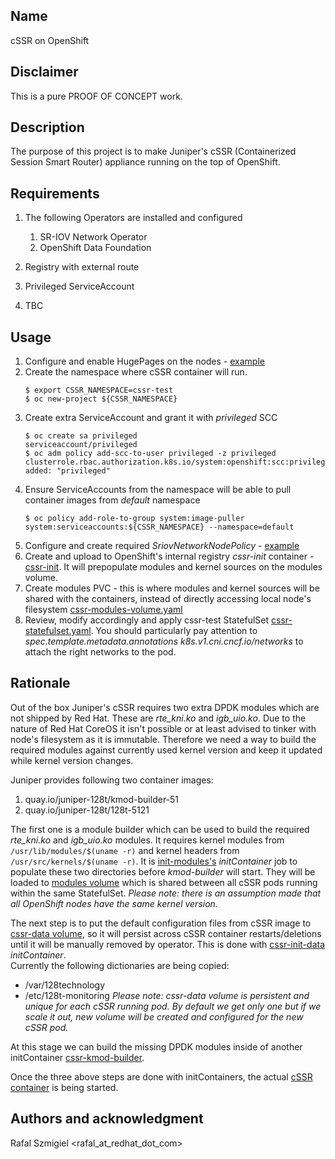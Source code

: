 ## Name
cSSR on OpenShift

## Disclaimer
This is a pure PROOF OF CONCEPT work.

## Description
The purpose of this project is to make Juniper's cSSR (Containerized Session Smart Router) appliance running on the top of OpenShift.

## Requirements
1. The following Operators are installed and configured
    1. SR-IOV Network Operator
    2. OpenShift Data Foundation

2. Registry with external route
3. Privileged ServiceAccount
4. TBC

## Usage
1. Configure and enable HugePages on the nodes - [example](05-master-kernelarg-hugepages.machineconfig.yaml)
2. Create the namespace where cSSR container will run.
   ```
   $ export CSSR_NAMESPACE=cssr-test
   $ oc new-project ${CSSR_NAMESPACE}
   ```
3. Create extra ServiceAccount and grant it with _privileged_ SCC 
   ```
   $ oc create sa privileged
   serviceaccount/privileged
   $ oc adm policy add-scc-to-user privileged -z privileged
   clusterrole.rbac.authorization.k8s.io/system:openshift:scc:privileged added: "privileged"
   ```
4. Ensure ServiceAccounts from the namespace will be able to pull container images from _default_ namespace
   ```
   $ oc policy add-role-to-group system:image-puller system:serviceaccounts:${CSSR_NAMESPACE} --namespace=default
   ```
5. Configure and create required _SriovNetworkNodePolicy_ - [example](sriov-operator)
6. Create and upload to OpenShift's internal registry _cssr-init_ container - [cssr-init](cssr-init). It will prepopulate modules and kernel sources on the modules volume.
7. Create modules PVC - this is where modules and kernel sources will be shared with the containers, instead of directly accessing local node's filesystem [cssr-modules-volume.yaml](cssr-modules-volume.yaml)
8. Review, modify accordingly and apply cssr-test StatefulSet [cssr-statefulset.yaml](cssr-statefulset.yaml). You should particularly pay attention to _spec.template.metadata.annotations k8s.v1.cni.cncf.io/networks_ to attach the right networks to the pod.


## Rationale
Out of the box Juniper's cSSR requires two extra DPDK modules which are not shipped by Red Hat. These are *rte_kni.ko* and *igb_uio.ko*.
Due to the nature of Red Hat CoreOS it isn't possible or at least advised to tinker with node's filesystem as it is immutable.
Therefore we need a way to build the required modules against currently used kernel version and keep it updated while kernel version changes.

Juniper provides following two container images:
1. quay.io/juniper-128t/kmod-builder-51
2. quay.io/juniper-128t/128t-5121


The first one is a module builder which can be used to build the required *rte_kni.ko* and *igb_uio.ko* modules. It requires kernel modules from `/usr/lib/modules/$(uname -r)` and kernel headers from `/usr/src/kernels/$(uname -r)`.
It is [init-modules's](cssr-statefulset.yaml#L26-47) *initContainer* job to populate these two directories before *kmod-builder* will start. They will be loaded to [modules volume](cssr-modules-volume.yaml) which is shared between all cSSR pods running within the same StatefulSet.
*Please note: there is an assumption made that all OpenShift nodes have the same kernel version.*

The next step is to put the default configuration files from cSSR image to [cssr-data volume](cssr-statefulset.yaml#L140-148), so it will persist across cSSR container restarts/deletions until it will be manually removed by operator.
This is done with [cssr-init-data](cssr-statefulset.yaml#L48-61) *initContainer*.  
Currently the following dictionaries are being copied:
- /var/128technology
- /etc/128t-monitoring
*Please note: cssr-data volume is persistent and unique for each cSSR running pod. By default we get only one but if we scale it out, new volume will be created and configured for the new cSSR pod.*
  
At this stage we can build the missing DPDK modules inside of another initContainer [cssr-kmod-builder](cssr-statefulset.yaml#L62-81).
  
Once the three above steps are done with initContainers, the actual [cSSR container](cssr-statefulset.yaml#L83-108) is being started.

## Authors and acknowledgment
Rafal Szmigiel <rafal_at_redhat_dot_com>

